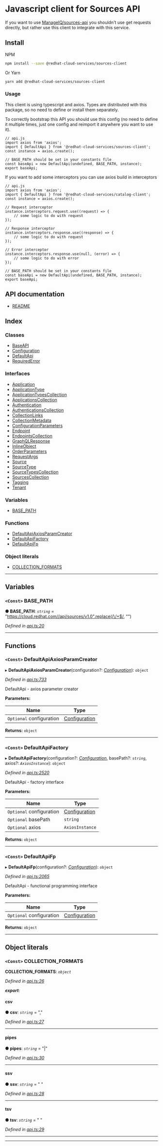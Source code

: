 
Javascript client for Sources API
=================================

If you want to use [ManageIQ/sources-api](https://github.com/ManageIQ/sources-api) you shouldn't use get requests directly, but rather use this client to integrate with this service.

Install
-------

NPM

```bash
npm install --save @redhat-cloud-services/sources-client
```

Or Yarn

```bash
yarn add @redhat-cloud-services/sources-client
```

### Usage

This client is using typescript and axios. Types are distributed with this package, so no need to define or install them separately.

To correctly bootstrap this API you should use this config (no need to define it multiple times, just one config and reimport it anywhere you want to use it).

```JS
// api.js
import axios from 'axios';
import { DefaultApi } from '@redhat-cloud-services/sources-client';
const instance = axios.create();

// BASE_PATH should be set in your constants file
const baseApi = new DefaultApi(undefined, BASE_PATH, instance);
export baseApi;
```

If you want to add some interceptors you can use axios build in interceptors

```JS
// api.js
import axios from 'axios';
import { DefaultApi } from '@redhat-cloud-services/catalog-client';
const instance = axios.create();

// Request interceptor
instance.interceptors.request.use((request) => {
    // some logic to do with request
});

// Response interceptor
instance.interceptors.response.use((response) => {
    // some logic to do with request
});

// Error interceptor
instance.interceptors.response.use(null, (error) => {
    // some logic to do with error
});

// BASE_PATH should be set in your constants file
const baseApi = new DefaultApi(undefined, BASE_PATH, instance);
export baseApi;
```

API documentation
-----------------

*   [README](doc/README.md)

## Index

### Classes

* [BaseAPI](classes/baseapi.md)
* [Configuration](classes/configuration.md)
* [DefaultApi](classes/defaultapi.md)
* [RequiredError](classes/requirederror.md)

### Interfaces

* [Application](interfaces/application.md)
* [ApplicationType](interfaces/applicationtype.md)
* [ApplicationTypesCollection](interfaces/applicationtypescollection.md)
* [ApplicationsCollection](interfaces/applicationscollection.md)
* [Authentication](interfaces/authentication.md)
* [AuthenticationsCollection](interfaces/authenticationscollection.md)
* [CollectionLinks](interfaces/collectionlinks.md)
* [CollectionMetadata](interfaces/collectionmetadata.md)
* [ConfigurationParameters](interfaces/configurationparameters.md)
* [Endpoint](interfaces/endpoint.md)
* [EndpointsCollection](interfaces/endpointscollection.md)
* [GraphQLResponse](interfaces/graphqlresponse.md)
* [InlineObject](interfaces/inlineobject.md)
* [OrderParameters](interfaces/orderparameters.md)
* [RequestArgs](interfaces/requestargs.md)
* [Source](interfaces/source.md)
* [SourceType](interfaces/sourcetype.md)
* [SourceTypesCollection](interfaces/sourcetypescollection.md)
* [SourcesCollection](interfaces/sourcescollection.md)
* [Tagging](interfaces/tagging.md)
* [Tenant](interfaces/tenant.md)

### Variables

* [BASE_PATH](#base_path)

### Functions

* [DefaultApiAxiosParamCreator](#defaultapiaxiosparamcreator)
* [DefaultApiFactory](#defaultapifactory)
* [DefaultApiFp](#defaultapifp)

### Object literals

* [COLLECTION_FORMATS](#collection_formats)

---

## Variables

<a id="base_path"></a>

### `<Const>` BASE_PATH

**● BASE_PATH**: *`string`* =  "https://cloud.redhat.com//api/sources/v1.0".replace(/\/+$/, "")

*Defined in [api.ts:20](https://github.com/RedHatInsights/javascript-clients/blob/master/packages/sources/api.ts#L20)*

___

## Functions

<a id="defaultapiaxiosparamcreator"></a>

### `<Const>` DefaultApiAxiosParamCreator

▸ **DefaultApiAxiosParamCreator**(configuration?: *[Configuration](classes/configuration.md)*): `object`

*Defined in [api.ts:733](https://github.com/RedHatInsights/javascript-clients/blob/master/packages/sources/api.ts#L733)*

DefaultApi - axios parameter creator

**Parameters:**

| Name | Type |
| ------ | ------ |
| `Optional` configuration | [Configuration](classes/configuration.md) |

**Returns:** `object`

___
<a id="defaultapifactory"></a>

### `<Const>` DefaultApiFactory

▸ **DefaultApiFactory**(configuration?: *[Configuration](classes/configuration.md)*, basePath?: *`string`*, axios?: *`AxiosInstance`*): `object`

*Defined in [api.ts:2520](https://github.com/RedHatInsights/javascript-clients/blob/master/packages/sources/api.ts#L2520)*

DefaultApi - factory interface

**Parameters:**

| Name | Type |
| ------ | ------ |
| `Optional` configuration | [Configuration](classes/configuration.md) |
| `Optional` basePath | `string` |
| `Optional` axios | `AxiosInstance` |

**Returns:** `object`

___
<a id="defaultapifp"></a>

### `<Const>` DefaultApiFp

▸ **DefaultApiFp**(configuration?: *[Configuration](classes/configuration.md)*): `object`

*Defined in [api.ts:2065](https://github.com/RedHatInsights/javascript-clients/blob/master/packages/sources/api.ts#L2065)*

DefaultApi - functional programming interface

**Parameters:**

| Name | Type |
| ------ | ------ |
| `Optional` configuration | [Configuration](classes/configuration.md) |

**Returns:** `object`

___

## Object literals

<a id="collection_formats"></a>

### `<Const>` COLLECTION_FORMATS

**COLLECTION_FORMATS**: *`object`*

*Defined in [api.ts:26](https://github.com/RedHatInsights/javascript-clients/blob/master/packages/sources/api.ts#L26)*

*__export__*: 

<a id="collection_formats.csv"></a>

####  csv

**● csv**: *`string`* = ","

*Defined in [api.ts:27](https://github.com/RedHatInsights/javascript-clients/blob/master/packages/sources/api.ts#L27)*

___
<a id="collection_formats.pipes"></a>

####  pipes

**● pipes**: *`string`* = "|"

*Defined in [api.ts:30](https://github.com/RedHatInsights/javascript-clients/blob/master/packages/sources/api.ts#L30)*

___
<a id="collection_formats.ssv"></a>

####  ssv

**● ssv**: *`string`* = " "

*Defined in [api.ts:28](https://github.com/RedHatInsights/javascript-clients/blob/master/packages/sources/api.ts#L28)*

___
<a id="collection_formats.tsv"></a>

####  tsv

**● tsv**: *`string`* = "	"

*Defined in [api.ts:29](https://github.com/RedHatInsights/javascript-clients/blob/master/packages/sources/api.ts#L29)*

___

___

